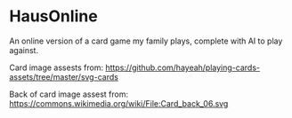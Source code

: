 # HausOnline
An online version of a card game my family plays, complete with AI to play against.


Card image assests from: https://github.com/hayeah/playing-cards-assets/tree/master/svg-cards

Back of card image assest from: https://commons.wikimedia.org/wiki/File:Card_back_06.svg
